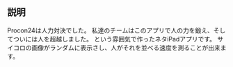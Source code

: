 ## 説明
Procon24は人力対決でした。
私達のチームはこのアプリで人の力を鍛え、そしてついには人を超越しました。
という雰囲気で作ったネタiPadアプリです。
サイコロの画像がランダムに表示さし、人がそれを並べる速度を測ることが出来ます。
